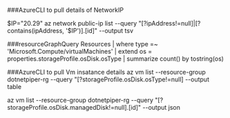 ###AzureCLI to pull details of NetworkIP

$IP="20.29"
az network public-ip list --query "[?ipAddress!=null]|[?contains(ipAddress, '$IP')].[id]" --output tsv

###resourceGraphQuery
Resources
| where type =~ 'Microsoft.Compute/virtualMachines'
| extend os = properties.storageProfile.osDisk.osType
| summarize count() by tostring(os)

###AzureCLI to pull Vm insatance details
az vm list --resource-group dotnetpiper-rg --query "[?storageProfile.osDisk.osType!=null] --output table

az vm list --resource-group dotnetpiper-rg --query "[?storageProfile.osDisk.managedDisk!=null].[id]" --output json
